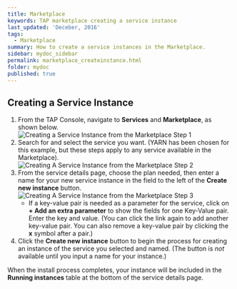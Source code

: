 ```yaml
---
title: Marketplace
keywords: TAP marketplace creating a service instance
last_updated: 'Deceber, 2016'
tags:
  - Marketplace
summary: How to create a service instances in the Marketplace. 
sidebar: mydoc_sidebar
permalink: marketplace_createinstance.html
folder: mydoc
published: true
---
```


## Creating a Service Instance

1. From the TAP Console, navigate to **Services** and **Marketplace**, as shown below. 
![Creating a Service Instance from the Marketplace Step 1](https://github.com/trustedanalytics/platform-wiki-0.8/blob/master/images/CreatingAServiceInstance_v7_1.jpg)
1. Search for and select the service you want. (YARN has been chosen for this example, but these steps apply to any service available in the Marketplace).
![Creating A Service Instance from the Marketplace Step 2](https://github.com/trustedanalytics/platform-wiki-0.8/blob/master/images/CreatingAServiceInstance_v7_2.jpg)
1. From the service details page, choose the plan needed, then enter a name for your new service instance in the field to the left of the **Create new instance** button.
![Creating A Service Instance from the Marketplace Step 3](https://github.com/trustedanalytics/platform-wiki-0.8/blob/master/images/CreatingAServiceInstance_v7_3.jpg)
    - If a key-value pair is needed as a parameter for the service, click on **+ Add an extra parameter** to show the  fields for one Key-Value pair. Enter the key and value. (You can click the link again to add another key-value pair. You can also remove a key-value pair by clicking the **x** symbol after a pair.)
1. Click the **Create new instance** button to begin the process for creating an instance of the service you selected and named. (The button is *not* available until you input a name for your instance.) 

When the install process completes, your instance will be included in the **Running instances** table at the bottom of the service details page.  

